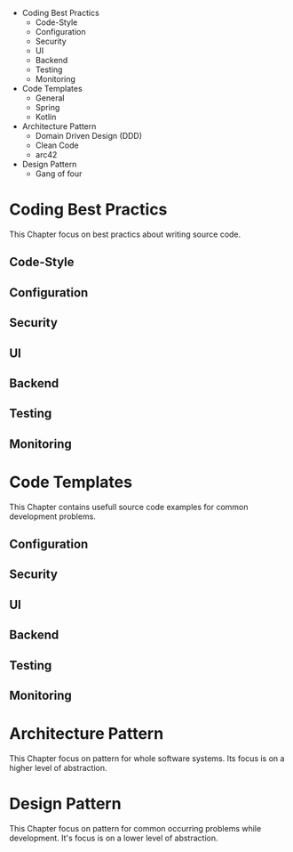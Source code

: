 - Coding Best Practics
  - Code-Style
  - Configuration
  - Security
  - UI
  - Backend
  - Testing
  - Monitoring
- Code Templates
  - General
  - Spring
  - Kotlin
- Architecture Pattern
  - Domain Driven Design (DDD)
  - Clean Code
  - arc42
- Design Pattern
  - Gang of four

# Coding Best Practics
This Chapter focus on best practics about writing source code. 
## Code-Style
## Configuration
## Security
## UI
## Backend
## Testing
## Monitoring

# Code Templates
This Chapter contains usefull source code examples for common development problems.
## Configuration
## Security
## UI
## Backend
## Testing
## Monitoring

# Architecture Pattern
This Chapter focus on pattern for whole software systems. Its focus is on a higher level of abstraction. 

# Design Pattern
This Chapter focus on pattern for common occurring problems while development.  It's focus is on a lower level of abstraction.
